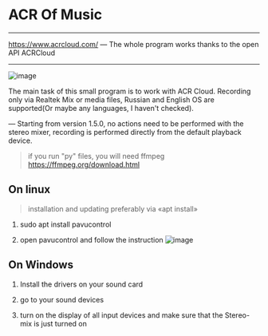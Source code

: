 # ACR Of Music
____
https://www.acrcloud.com/ — The whole program works thanks to the open API ACRCloud
____
![image](https://user-images.githubusercontent.com/65385582/198888497-72bcee78-7f29-4bde-9bf3-9c53c1f9072a.png)


The main task of this small program is to work with ACR Cloud.
Recording only via Realtek Mix or media files, Russian and English OS are supported(Or maybe any languages, I haven't checked).

— Starting from version 1.5.0, no actions need to be performed with the stereo mixer, recording is performed directly from the default playback device.

> if you run "py" files, you will need ffmpeg https://ffmpeg.org/download.html

## On linux

> installation and updating preferably via «apt install»

1) sudo apt install pavucontrol

2) open pavucontrol and follow the instruction
![image](https://user-images.githubusercontent.com/65385582/196389216-a567922a-d0b3-4233-8ec3-6184992c8b6e.png)

## On Windows

1) Install the drivers on your sound card

2) go to your sound devices

3) turn on the display of all input devices and make sure that the Stereo-mix is just turned on
